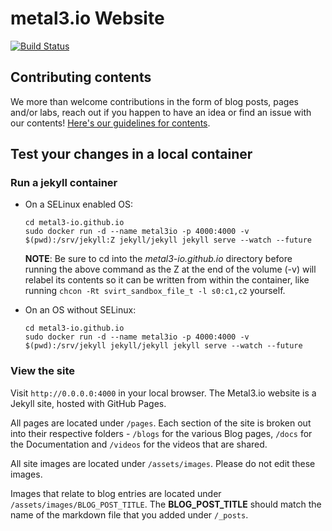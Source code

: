 # metal3.io Website

[![Build Status](https://travis-ci.org/metal3-io/metal3-io.github.io.svg?branch=master)](https://travis-ci.org/metal3-io/metal3-io.github.io)

## Contributing contents

We more than welcome contributions in the form of blog posts, pages and/or labs, reach out if you happen to have an idea or find an issue with our contents! [Here's our guidelines for contents](GUIDELINES.md).

## Test your changes in a local container

### Run a jekyll container

* On a SELinux enabled OS:

    ```console
    cd metal3-io.github.io
    sudo docker run -d --name metal3io -p 4000:4000 -v $(pwd):/srv/jekyll:Z jekyll/jekyll jekyll serve --watch --future
    ```

    **NOTE**: Be sure to cd into the *metal3-io.github.io* directory before running the above command as the Z at the end of the volume (-v) will relabel its contents so it can be written from within the container, like running `chcon -Rt svirt_sandbox_file_t -l s0:c1,c2` yourself.

* On an OS without SELinux:

    ```console
    cd metal3-io.github.io
    sudo docker run -d --name metal3io -p 4000:4000 -v $(pwd):/srv/jekyll jekyll/jekyll jekyll serve --watch --future
    ```

### View the site

Visit `http://0.0.0.0:4000` in your local browser.
The Metal3.io website is a Jekyll site, hosted with GitHub Pages.

All pages are located under `/pages`. Each section of the site is broken out into their respective folders - `/blogs` for the various Blog pages, `/docs` for the Documentation and `/videos` for the videos that are shared.

All site images are located under `/assets/images`. Please do not edit these images.

Images that relate to blog entries are located under `/assets/images/BLOG_POST_TITLE`. The **BLOG_POST_TITLE** should match the name of the markdown file that you added under `/_posts`.
